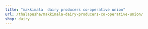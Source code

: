 ```yaml
---
title: "makkimala  dairy producers co-operative union"
url: /thalapusha/makkimala-dairy-producers-co-operative-union/
shop: dairy
---
```

